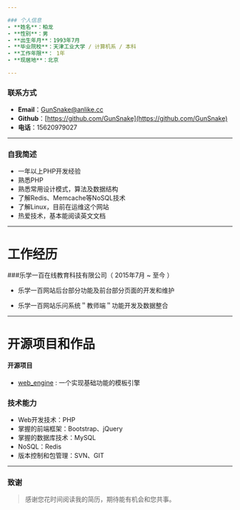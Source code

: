 ```yaml
---

### 个人信息
- **姓名**：柏龙
- **性别**：男
- **出生年月**：1993年7月
- **毕业院校**：天津工业大学 / 计算机系 / 本科
- **工作年限**： 1年
- **现居地**：北京

---
```


### 联系方式
- **Email**：<a href="mailto:GunSnake@anlike.cc">GunSnake@anlike.cc</a>
- **Github**：[https://github.com/GunSnake](https://github.com/GunSnake)
- **电话**：15620979027

---

### 自我简述
- 一年以上PHP开发经验
- 熟悉PHP
- 熟悉常用设计模式，算法及数据结构
- 了解Redis、Memcache等NoSQL技术
- 了解Linux，目前在运维这个网站
- 热爱技术，基本能阅读英文文档

---

# 工作经历

###乐学一百在线教育科技有限公司（ 2015年7月 ~ 至今 ）


- 乐学一百网站后台部分功能及前台部分页面的开发和维护

- 乐学一百网站乐问系统＂教师端＂功能开发及数据整合


---


# 开源项目和作品

#### 开源项目


- [web_engine](https://github.com/GunSnake/web_engine) : 一个实现基础功能的模板引擎


### 技术能力

* Web开发技术：PHP
* 掌握的前端框架：Bootstrap、jQuery
* 掌握的数据库技术：MySQL
* NoSQL：Redis
* 版本控制和包管理：SVN、GIT


---

### 致谢
> 感谢您花时间阅读我的简历，期待能有机会和您共事。